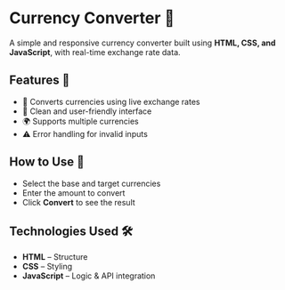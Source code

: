 # **Currency Converter** 💱  

A simple and responsive currency converter built using **HTML, CSS, and JavaScript**, with real-time exchange rate data.  

## **Features** 🚀  
- 🔄 Converts currencies using live exchange rates  
- 🎨 Clean and user-friendly interface  
- 🌍 Supports multiple currencies  
- ⚠️ Error handling for invalid inputs  

## **How to Use** 📝  
- Select the base and target currencies  
- Enter the amount to convert  
- Click **Convert** to see the result  

## **Technologies Used** 🛠  
- **HTML** – Structure  
- **CSS** – Styling  
- **JavaScript** – Logic & API integration  

